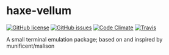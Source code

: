 # haxe-vellum
[![GitHub license](https://img.shields.io/badge/license-Apache%202-blue.svg)](https://raw.githubusercontent.com/FuzzyWuzzie/haxe-vellum/master/LICENSE) [![GitHub issues](https://img.shields.io/github/issues/FuzzyWuzzie/haxe-vellum.svg)](https://github.com/FuzzyWuzzie/haxe-vellum/issues) [![Code Climate](https://img.shields.io/codeclimate/github/FuzzyWuzzie/haxe-vellum.svg?maxAge=2592000)](https://codeclimate.com/github/FuzzyWuzzie/haxe-vellum) [![Travis](https://img.shields.io/travis/FuzzyWuzzie/haxe-vellum.svg?maxAge=2592000)](https://travis-ci.org/FuzzyWuzzie/haxe-vellum)

A small terminal emulation package; based on and inspired by munificent/malison
